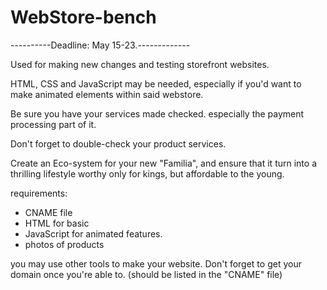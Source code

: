 # WebStore-bench


----------Deadline: May 15-23.-------------


Used for making new changes and testing storefront websites.

HTML, CSS and JavaScript may be needed, especially if you'd want to make animated elements within said webstore.

Be sure you have your services made checked. especially the payment processing part of it.

Don't forget to double-check your product services. 

Create an Eco-system for your new "Familia", and ensure that it turn into a thrilling lifestyle worthy only for kings, but affordable to the young.



requirements:
- CNAME file
- HTML for basic
- JavaScript for animated features.
- photos of products


you may use other tools to make your website. Don't forget to get your domain once you're able to. (should be listed in the "CNAME" file)
